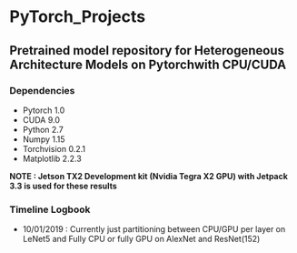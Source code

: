 # PyTorch_Projects

## Pretrained model repository for Heterogeneous Architecture Models on Pytorchwith CPU/CUDA

### Dependencies 

* Pytorch 1.0
* CUDA 9.0
* Python 2.7
* Numpy 1.15
* Torchvision 0.2.1
* Matplotlib 2.2.3

**NOTE : Jetson TX2 Development kit (Nvidia Tegra X2 GPU) with Jetpack 3.3 is used for these results**

### Timeline Logbook

* 10/01/2019 : Currently just partitioning between CPU/GPU per layer on LeNet5 and Fully CPU or fully GPU on AlexNet and ResNet(152)
